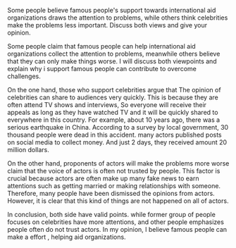 Some people believe famous people's support towards international aid organizations draws the attention to problems, while others think celebrities make the problems less important. Discuss both views and give your opinion.

Some people claim that  famous people can help international aid organizations collect the attention to problems, meanwhile others believe that they can only make things worse. I will discuss both viewpoints and explain why i support famous people can contribute to overcome challenges.

On the one hand, those who support celebrities argue that The opinion of celebrities can share to audiences very quickly. This is because they are often attend TV shows and  interviews, So everyone will receive their appeals as long as they have watched TV and it will be quickly shared to everywhere in this country.  For example,  about 10 years ago, there was a serious earthquake in China. According to a survey by local government, 30 thousand people were dead in this accident. many actors published posts on social media to collect money. And just 2 days, they received amount 20 million dollars. 

On the other hand, proponents of actors will  make the problems more worse claim that the voice of actors  is often not trusted by people. This factor is crucial because actors are often make up many fake news to  earn attentions such as getting married  or making relationships with someone. Therefore, many people have been dismissed the opinions from actors. However, it is clear that this kind of things are not  happened on  all of actors. 

In conclusion, both side have valid points. while former group of people focuses on celebrities have more attentions, and other people emphasizes people often do not trust actors. In my opinion, I believe famous people can make a effort , helping aid organizations.

